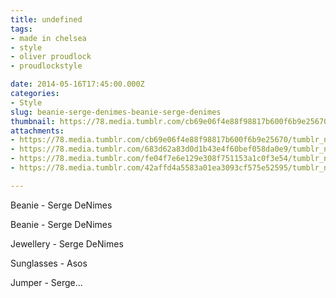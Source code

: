 ```yaml
---
title: undefined
tags:
- made in chelsea
- style
- oliver proudlock
- proudlockstyle

date: 2014-05-16T17:45:00.000Z
categories:
- Style
slug: beanie-serge-denimes-beanie-serge-denimes
thumbnail: https://78.media.tumblr.com/cb69e06f4e88f98817b600f6b9e25670/tumblr_n5ohcmqFiL1rhrm24o1_1280.jpg
attachments:
- https://78.media.tumblr.com/cb69e06f4e88f98817b600f6b9e25670/tumblr_n5ohcmqFiL1rhrm24o1_1280.jpg
- https://78.media.tumblr.com/683d62a83d0d1b43e4f60bef058da0e9/tumblr_n5ohcmqFiL1rhrm24o2_1280.jpg
- https://78.media.tumblr.com/fe04f7e6e129e308f751153a1c0f3e54/tumblr_n5ohcmqFiL1rhrm24o4_1280.jpg
- https://78.media.tumblr.com/42affd4a5583a01ea3093cf575e52595/tumblr_n5ohcmqFiL1rhrm24o3_1280.jpg

---
```


Beanie - Serge DeNimes 

  Beanie - Serge DeNimes 

  Jewellery - Serge DeNimes 

  Sunglasses - Asos 

  Jumper - Serge...
